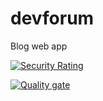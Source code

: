 # devforum
Blog web app

[![Security Rating](http://128.199.227.184/api/project_badges/measure?project=avishka2k_devforum_0ebd94e9-92d9-4963-8729-dbb4279776ee&metric=security_rating&token=sqb_140aacaa006d0156a3447e273f7f2696de17fdbd)](http://128.199.227.184/dashboard?id=avishka2k_devforum_0ebd94e9-92d9-4963-8729-dbb4279776ee)

[![Quality gate](http://128.199.227.184/api/project_badges/quality_gate?project=avishka2k_devforum_0ebd94e9-92d9-4963-8729-dbb4279776ee&token=sqb_140aacaa006d0156a3447e273f7f2696de17fdbd)](http://128.199.227.184/dashboard?id=avishka2k_devforum_0ebd94e9-92d9-4963-8729-dbb4279776ee)
